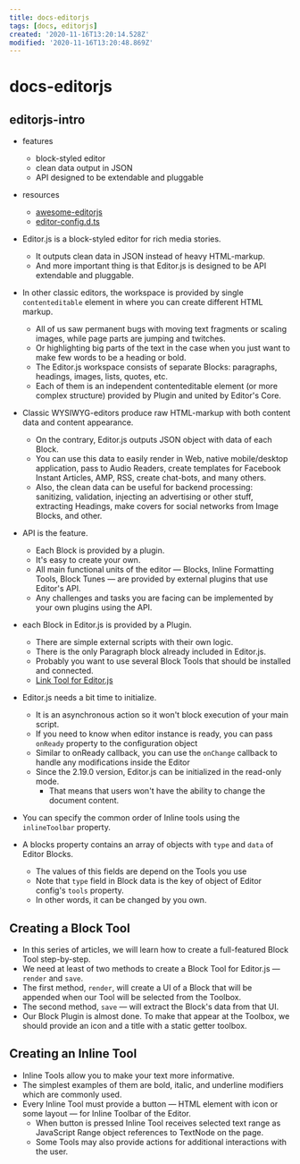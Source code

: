 ```yaml
---
title: docs-editorjs
tags: [docs, editorjs]
created: '2020-11-16T13:20:14.528Z'
modified: '2020-11-16T13:20:48.869Z'
---
```


# docs-editorjs

## editorjs-intro

- features
  - block-styled editor
  - clean data output in JSON
  - API designed to be extendable and pluggable

- resources
  - [awesome-editorjs](https://github.com/editor-js/awesome-editorjs)
  - [editor-config.d.ts](https://github.com/codex-team/editor.js/blob/master/types/configs/editor-config.d.ts)

- Editor.js is a block-styled editor for rich media stories. 
  - It outputs clean data in JSON instead of heavy HTML-markup. 
  - And more important thing is that Editor.js is designed to be API extendable and pluggable.

- In other classic editors, the workspace is provided by single `contenteditable` element in where you can create different HTML markup. 
  - All of us saw permanent bugs with moving text fragments or scaling images, while page parts are jumping and twitches. 
  - Or highlighting big parts of the text in the case when you just want to make few words to be a heading or bold.
  - The Editor.js workspace consists of separate Blocks: paragraphs, headings, images, lists, quotes, etc. 
  - Each of them is an independent contenteditable element (or more complex structure) provided by Plugin and united by Editor's Core.

- Classic WYSIWYG-editors produce raw HTML-markup with both content data and content appearance. 
  - On the contrary, Editor.js outputs JSON object with data of each Block.
  - You can use this data to easily render in Web, native mobile/desktop application, pass to Audio Readers, create templates for Facebook Instant Articles, AMP, RSS, create chat-bots, and many others.
  - Also, the clean data can be useful for backend processing: sanitizing, validation, injecting an advertising or other stuff, extracting Headings, make covers for social networks from Image Blocks, and other.

- API is the feature.
  - Each Block is provided by a plugin.
  - It's easy to create your own.
  - All main functional units of the editor — Blocks, Inline Formatting Tools, Block Tunes — are provided by external plugins that use Editor's API.
  - Any challenges and tasks you are facing can be implemented by your own plugins using the API. 

- each Block in Editor.js is provided by a Plugin. 
  - There are simple external scripts with their own logic.
  - There is the only Paragraph block already included in Editor.js. 
  - Probably you want to use several Block Tools that should be installed and connected.
  - [Link Tool for Editor.js](https://github.com/editor-js/link)

- Editor.js needs a bit time to initialize. 
  - It is an asynchronous action so it won't block execution of your main script.
  - If you need to know when editor instance is ready, you can pass `onReady` property to the configuration object
  - Similar to onReady callback, you can use the `onChange` callback to handle any modifications inside the Editor
  - Since the 2.19.0 version, Editor.js can be initialized in the read-only mode. 
    - That means that users won't have the ability to change the document content.

- You can specify the common order of Inline tools using the `inlineToolbar` property.

- A blocks property contains an array of objects with `type` and `data` of Editor Blocks. 
  - The values of this fields are depend on the Tools you use
  - Note that `type` field in Block data is the key of object of Editor config's `tools` property. 
  - In other words, it can be changed by you own.

## Creating a Block Tool

- In this series of articles, we will learn how to create a full-featured Block Tool step-by-step.
- We need at least of two methods to create a Block Tool for Editor.js — `render` and `save`.
- The first method,    `render`, will create a UI of a Block that will be appended when our Tool will be selected from the Toolbox. 
- The second method,  `save` — will extract the Block's data from that UI.
- Our Block Plugin is almost done. To make that appear at the Toolbox, we should provide an icon and a title with a static getter toolbox.

## Creating an Inline Tool

- Inline Tools allow you to make your text more informative. 
- The simplest examples of them are bold, italic, and underline modifiers which are commonly used.
- Every Inline Tool must provide a button — HTML element with icon or some layout — for Inline Toolbar of the Editor. 
  - When button is pressed Inline Tool receives selected text range as JavaScript Range object references to TextNode on the page. 
  - Some Tools may also provide actions for additional interactions with the user.
